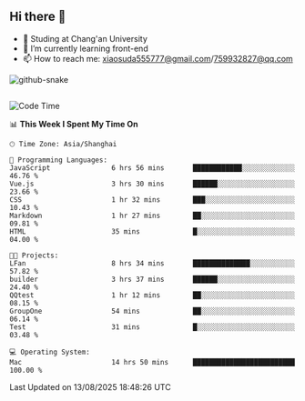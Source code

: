## Hi there 👋
- 🏫 Studing at Chang'an University
- 🌱 I’m currently learning front-end
- 📫 How to reach me: xiaosuda555777@gmail.com/759932827@qq.com
<!--
**Lotterng/Lotterng** is a ✨ _special_ ✨ repository because its `README.md` (this file) appears on your GitHub profile.
Here are some ideas to get you started:
- 🔭 I’m currently working on ...
- 🌱 I’m currently learning ...
- 👯 I’m looking to collaborate on ...
- 🤔 I’m looking for help with ...
- 💬 Ask me about ...
- 📫 How to reach me: ...
- 😄 Pronouns: ...
- ⚡ Fun fact: ...
-->
</div>

<!-- Snake Code Contribution Map 贪吃蛇代码贡献图 -->
  <picture>
    <source media="(prefers-color-scheme: dark)" srcset="https://cdn.jsdelivr.net/gh/sun0225SUN/sun0225SUN/profile-snake-contrib/github-contribution-grid-snake-dark.svg" />
    <source media="(prefers-color-scheme: light)" srcset="https://cdn.jsdelivr.net/gh/sun0225SUN/sun0225SUN/profile-snake-contrib/github-contribution-grid-snake.svg" />
    <img alt="github-snake" src="https://cdn.jsdelivr.net/gh/sun0225SUN/sun0225SUN/profile-snake-contrib/github-contribution-grid-snake-dark.svg" />
  </picture>

</div>

##

<!--START_SECTION:waka-->
![Code Time](http://img.shields.io/badge/Code%20Time-15%20hrs%2042%20mins-blue)

📊 **This Week I Spent My Time On** 

```text
🕑︎ Time Zone: Asia/Shanghai

💬 Programming Languages: 
JavaScript               6 hrs 56 mins       ████████████░░░░░░░░░░░░░   46.76 % 
Vue.js                   3 hrs 30 mins       ██████░░░░░░░░░░░░░░░░░░░   23.66 % 
CSS                      1 hr 32 mins        ███░░░░░░░░░░░░░░░░░░░░░░   10.43 % 
Markdown                 1 hr 27 mins        ██░░░░░░░░░░░░░░░░░░░░░░░   09.81 % 
HTML                     35 mins             █░░░░░░░░░░░░░░░░░░░░░░░░   04.00 % 

🐱‍💻 Projects: 
LFan                     8 hrs 34 mins       ██████████████░░░░░░░░░░░   57.82 % 
builder                  3 hrs 37 mins       ██████░░░░░░░░░░░░░░░░░░░   24.40 % 
QQtest                   1 hr 12 mins        ██░░░░░░░░░░░░░░░░░░░░░░░   08.15 % 
GroupOne                 54 mins             ██░░░░░░░░░░░░░░░░░░░░░░░   06.14 % 
Test                     31 mins             █░░░░░░░░░░░░░░░░░░░░░░░░   03.48 % 

💻 Operating System: 
Mac                      14 hrs 50 mins      █████████████████████████   100.00 % 
```


 Last Updated on 13/08/2025 18:48:26 UTC
<!--END_SECTION:waka-->

